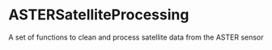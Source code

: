 # ASTERSatelliteProcessing
A set of functions to clean and process satellite data from the ASTER sensor
